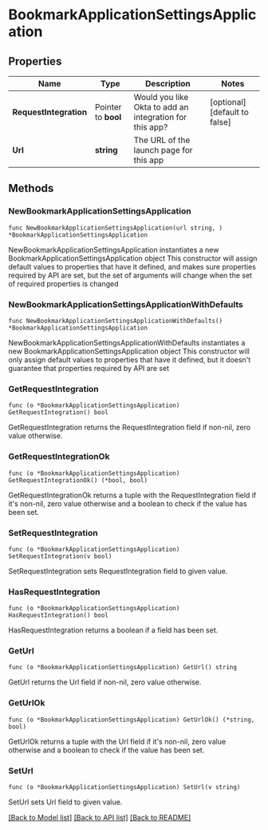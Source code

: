 # BookmarkApplicationSettingsApplication

## Properties

Name | Type | Description | Notes
------------ | ------------- | ------------- | -------------
**RequestIntegration** | Pointer to **bool** | Would you like Okta to add an integration for this app? | [optional] [default to false]
**Url** | **string** | The URL of the launch page for this app | 

## Methods

### NewBookmarkApplicationSettingsApplication

`func NewBookmarkApplicationSettingsApplication(url string, ) *BookmarkApplicationSettingsApplication`

NewBookmarkApplicationSettingsApplication instantiates a new BookmarkApplicationSettingsApplication object
This constructor will assign default values to properties that have it defined,
and makes sure properties required by API are set, but the set of arguments
will change when the set of required properties is changed

### NewBookmarkApplicationSettingsApplicationWithDefaults

`func NewBookmarkApplicationSettingsApplicationWithDefaults() *BookmarkApplicationSettingsApplication`

NewBookmarkApplicationSettingsApplicationWithDefaults instantiates a new BookmarkApplicationSettingsApplication object
This constructor will only assign default values to properties that have it defined,
but it doesn't guarantee that properties required by API are set

### GetRequestIntegration

`func (o *BookmarkApplicationSettingsApplication) GetRequestIntegration() bool`

GetRequestIntegration returns the RequestIntegration field if non-nil, zero value otherwise.

### GetRequestIntegrationOk

`func (o *BookmarkApplicationSettingsApplication) GetRequestIntegrationOk() (*bool, bool)`

GetRequestIntegrationOk returns a tuple with the RequestIntegration field if it's non-nil, zero value otherwise
and a boolean to check if the value has been set.

### SetRequestIntegration

`func (o *BookmarkApplicationSettingsApplication) SetRequestIntegration(v bool)`

SetRequestIntegration sets RequestIntegration field to given value.

### HasRequestIntegration

`func (o *BookmarkApplicationSettingsApplication) HasRequestIntegration() bool`

HasRequestIntegration returns a boolean if a field has been set.

### GetUrl

`func (o *BookmarkApplicationSettingsApplication) GetUrl() string`

GetUrl returns the Url field if non-nil, zero value otherwise.

### GetUrlOk

`func (o *BookmarkApplicationSettingsApplication) GetUrlOk() (*string, bool)`

GetUrlOk returns a tuple with the Url field if it's non-nil, zero value otherwise
and a boolean to check if the value has been set.

### SetUrl

`func (o *BookmarkApplicationSettingsApplication) SetUrl(v string)`

SetUrl sets Url field to given value.



[[Back to Model list]](../README.md#documentation-for-models) [[Back to API list]](../README.md#documentation-for-api-endpoints) [[Back to README]](../README.md)


